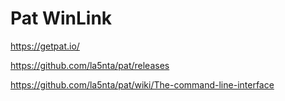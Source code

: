 # Pat WinLink

https://getpat.io/

https://github.com/la5nta/pat/releases

https://github.com/la5nta/pat/wiki/The-command-line-interface

